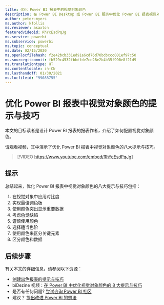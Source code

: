 ```yaml
---
title: 优化 Power BI 报表中的视觉对象颜色
description: 在 Power BI Desktop 或 Power BI 服务中优化 Power BI 报表视觉对象中视觉对象颜色的八个提示与技巧。
author: peter-myers
ms.author: kfollis
ms.reviewer: asaxton
featuredvideoid: RhYcEsdPqJg
ms.service: powerbi
ms.subservice: powerbi
ms.topic: conceptual
ms.date: 02/15/2020
ms.openlocfilehash: f2e42bcb331ed91a6cd76d70bdbccc081ef97c50
ms.sourcegitcommit: fb529c4532fbbdfde7ce28e2b4b35f990e8f21d9
ms.translationtype: HT
ms.contentlocale: zh-CN
ms.lasthandoff: 01/30/2021
ms.locfileid: "99088755"
---
```

# <a name="tips-to-optimize-visual-colors-in-power-bi-reports"></a>优化 Power BI 报表中视觉对象颜色的提示与技巧

本文的目标读者是设计 Power BI 报表的报表作者，介绍了如何配置视觉对象颜色。

请观看视频，其中演示了优化 Power BI 报表中视觉对象颜色的八大提示与技巧。

> [!VIDEO https://www.youtube.com/embed/RhYcEsdPqJg]

## <a name="tips"></a>提示

总结起来，优化 Power BI 报表中视觉对象颜色的八大提示与技巧包括：

1. 在视觉对象中应用对比度
1. 实现最佳调色板
1. 使用颜色突出显示重要数据
1. 考虑色觉缺陷
1. 谨慎使用颜色
1. 选择适当色阶
1. 使用颜色来区分关键元素
1. 区分颜色和数据

## <a name="next-steps"></a>后续步骤

有关本文的详细信息，请参阅以下资源：

- [创建出色报表的提示与技巧](../create-reports/desktop-tips-and-tricks-for-creating-reports.md)
- biDezine 视频：[在 Power BI 中优化视觉对象颜色的 8 大提示与技巧](https://www.youtube.com/watch?v=RhYcEsdPqJg)
- 是否有任何问题? [尝试咨询 Power BI 社区](https://community.powerbi.com/)
- 建议？ [提出改进 Power BI 的想法](https://ideas.powerbi.com)

